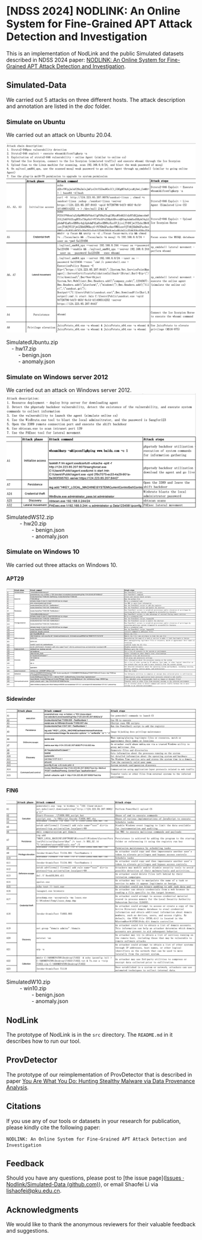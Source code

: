 # [NDSS 2024] NODLINK: An Online System for Fine-Grained APT Attack Detection and Investigation
This is an implementation of NodLink and the public Simulated datasets described in NDSS 2024 paper: [NODLINK: An Online System for Fine-Grained APT Attack Detection and Investigation](https://arxiv.org/abs/2311.02331).
## Simulated-Data
We carried out 5 attacks on three different hosts. The attack description and annotation are listed in the _doc_ folder.

### Simulate on Ubuntu
We carried out an attack on Ubuntu 20.04.

![image](doc/img/ubuntu.png)

SimulatedUbuntu.zip  
&emsp;- hw17.zip  
&emsp;&emsp; - benign.json  
&emsp;&emsp; - anomaly.json  


### Simulate on Windows server 2012
We carried out an attack on Windows server 2012.
![image](doc/img/WS12.png)

SimulatedWS12.zip  
$\qquad$ - hw20.zip  
$\qquad\qquad$ - benign.json  
$\qquad\qquad$ - anomaly.json  


### Simulate on Windows 10
We carried out three attacks on Windows 10.

#### APT29
![image](doc/img/APT29.png)
#### Sidewinder
![image](doc/img/Sidewinder.png)
#### FIN6
![image](doc/img/FIN6.png)

SimulatedW10.zip  
$\qquad$ - win10.zip  
$\qquad\qquad$ - benign.json  
$\qquad\qquad$ - anomaly.json 

## NodLink
The prototype of NodLink is in the `src` directory. The `README.md` in it describes how to run our tool.

## ProvDetector
The prototype of our reimplementation of ProvDetector that is described in paper [You Are What You Do: Hunting Stealthy Malware via Data Provenance Analysis](https://kangkookjee.io/wp-content/uploads/2021/06/provdetector-ndss2020.pdf).


## Citations
If you use any of our tools or datasets in your research for publication, please kindly cite the following paper:
```
NODLINK: An Online System for Fine-Grained APT Attack Detection and Investigation
```

## Feedback
Should you have any questions, please post to [the issue page]([Issues · Nodlink/Simulated-Data (github.com)](https://github.com/Nodlink/Simulated-Data/issues)), or email Shaofei Li via lishaofei@pku.edu.cn.

## Acknowledgments
We would like to thank the anonymous reviewers for their valuable feedback and suggestions.

